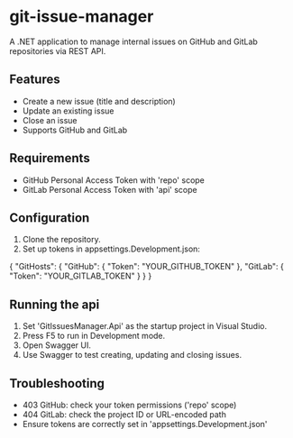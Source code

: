 # git-issue-manager

A .NET application to manage internal issues on GitHub and GitLab repositories via REST API.

## Features

- Create a new issue (title and description)
- Update an existing issue
- Close an issue
- Supports GitHub and GitLab 

## Requirements

- GitHub Personal Access Token with 'repo' scope
- GitLab Personal Access Token with 'api' scope

## Configuration

1. Clone the repository.
2. Set up tokens in appsettings.Development.json:

{
  "GitHosts": {
    "GitHub": {
      "Token": "YOUR_GITHUB_TOKEN"
    },
    "GitLab": {
      "Token": "YOUR_GITLAB_TOKEN"
    }
  }
}
 
## Running the api

1. Set 'GitIssuesManager.Api' as the startup project in Visual Studio.
2. Press F5 to run in Development mode.
3. Open Swagger UI.
4. Use Swagger to test creating, updating and closing issues.

## Troubleshooting

- 403 GitHub: check your token permissions ('repo' scope)
- 404 GitLab: check the project ID or URL-encoded path
- Ensure tokens are correctly set in 'appsettings.Development.json'

